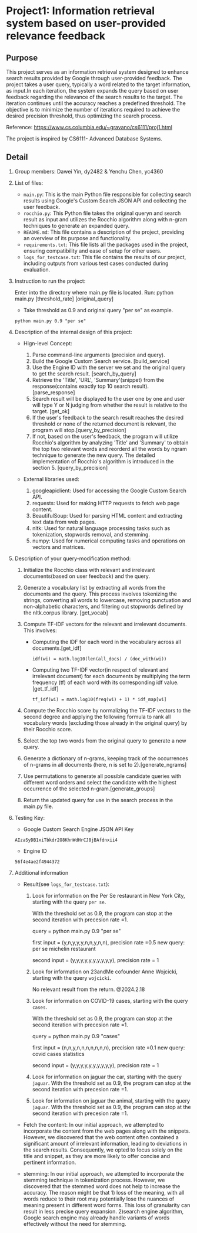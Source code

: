 # Project1: Information retrieval system based on user-provided relevance feedback
## Purpose
   
   This project serves as an information retrieval system designed to enhance search results provided by Google through user-provided feedback.
   The project takes a user query, typically a word related to the target information, as input.In each iteration, the system expands the query based on user feedback regarding the relevance of the search results to the target. The iteration continues until the accuracy reaches a predefined threshold. 
   The objective is to minimize the number of iterations required to achieve the desired precision threshold, thus optimizing the search process.
   
   Reference: https://www.cs.columbia.edu/~gravano/cs6111/proj1.html
   
   The project is inspired by CS6111- Advanced Database Systems.
   
## Detail
1. Group members: Dawei Yin, dy2482 & Yenchu Chen, yc4360
2. List of files:
    * `main.py`: This is the main Python file responsible for collecting search results using Google's Custom Search JSON API and collecting the user feedback.
    * `rocchio.py`: This Python file takes the original queryn and search result as input and utilizes the Rocchio algorithm along with n-gram techniques to generate an expanded query.
    * `README.md`: This file contains a description of the project, providing an overview of its purpose and functionality.
    * `requirements.txt`: This file lists all the packages used in the project, ensuring compatibility and ease of setup for other users.
    * `logs_for_testcase.txt`: This file contains the results of our project, including outputs from various test cases conducted during evaluation.
3. Instruction to run the project:

    Enter into the directory where main.py file is located. Run: python main.py [threshold_rate] [original_query]
    * Take threshold as 0.9 and original query "per se" as example.
   ```
   python main.py 0.9 "per se"
   ```
4. Description of the internal design of this project:

   * Hign-level Concept:
     1. Parse command-line arguments (precision and query).
     2. Build the Google Custom Search service. [build_service]
     2. Use the Engine ID with the server we set and the original query to get the search result. [search_by_query]
     3. Retrieve the 'Title', 'URL', 'Summary'(snippet) from the response(contains exactly top 10 search result). [parse_response]
     4. Search result will be displayed to the user one by one and user will type Y or N judging from whether the result is relative to the target. [get_ok]
     5. If the user's feedback to the search result reaches the desired threshold or none of the returned document is relevant, the program will stop.[query_by_precision]
     6. If not, based on the user's feedback, the program will utilize Rocchio's algorithm by analyzing 'Title' and 'Summary' to obtain the top two relevant words and reorderd all the words by ngram technique to generate the new query. The detailed implementation of Rocchio's algorithm is introduced in the section 5. [query_by_precision]

   * External libraries used:
     1. googleapiclient: Used for accessing the Google Custom Search API. 
     2. requests: Used for making HTTP requests to fetch web page content. 
     3. BeautifulSoup: Used for parsing HTML content and extracting text data from web pages. 
     4. nltk: Used for natural language processing tasks such as tokenization, stopwords removal, and stemming. 
     5. numpy: Used for numerical computing tasks and operations on vectors and matrices.

5. Description of your query-modification method:

   1. Initialize the Rocchio class with relevant and irrelevant documents(based on user feedback) and the query.
   2. Generate a vocabulary list by extracting all words from the documents and the query. This process involves tokenizing the strings, converting all words to lowercase, removing punctuation and non-alphabetic characters, and filtering out stopwords defined by the nltk.corpus library. [get_vocab]
   3. Compute TF-IDF vectors for the relevant and irrelevant documents. This involves:
      * Computing the IDF for each word in the vocabulary across all documents.[get_idf]
        
        `idf(wi) = math.log10(len(all_docs) / (doc_with(wi))`
      * Computing two TF-IDF vector(in respect of relevant and irrelevant document) for each documents by multiplying the term frequency (tf) of each word with its corresponding idf value. [get_tf_idf]
        
        `tf_idf(wi) = math.log10(freq(wi) + 1) * idf_map[wi]`
      
   4. Compute the Rocchio score by normalizing the TF-IDF vectors to the second degree and applying the following formula to rank all vocabulary words (excluding those already in the original query) by their Rocchio score.
   5. Select the top two words from the original query to generate a new query.
   6. Generate a dictionary of n-grams, keeping track of the occurrences of n-grams in all documents (here, n is set to 2).[generate_ngrams]
   7. Use permutations to generate all possible candidate queries with different word orders and select the candidate with the highest occurrence of the selected n-gram.[generate_groups]
   8. Return the updated query for use in the search process in the main.py file.

6. Testing Key:
   * Google Custom Search Engine JSON API Key
   ```
   AIzaSyDB1xiTbkdr2O8KhnWdHrCJ8jBAfdnxii4
   ```
   * Engine ID
   ```
   56f4e4ae2f4944372
   ```
7. Additional information
   * Result(see `logs_for_testcase.txt`):
     1. Look for information on the Per Se restaurant in New York City, starting with the query `per se`.
        
        With the threshold set as 0.9, the program can stop at the second iteration with precesion rate =1.
     
        query = python main.py 0.9 "per se"
     
        first input = (y,n,y,y,y,n,n,y,n,n), precision rate =0.5   new query: per se michelin restaurant
     
        second input = (y,y,y,y,y,y,y,y,y,y), precision rate = 1

     2. Look for information on 23andMe cofounder Anne Wojcicki, starting with the query `wojcicki`.
        
        No relevant result from the return. @2024.2.18
     
     3. Look for information on COVID-19 cases, starting with the query `cases`.
        
        With the threshold set as 0.9, the program can stop at the second iteration with precesion rate =1.
     
        query = python main.py 0.9 "cases"
     
        first input = (n,n,y,n,n,n,n,n,n,n), precision rate =0.1   new query:  covid cases statistics
     
        second input = (y,y,y,y,y,y,y,y,y,y), precision rate = 1
     3. Look for information on jaguar the car, starting with the query `jaguar`.
        With the threshold set as 0.9, the program can stop at the second iteration with precesion rate =1.
     4. Look for information on jaguar the animal, starting with the query `jaguar`.
        With the threshold set as 0.9, the program can stop at the second iteration with precesion rate =1.
     
   * Fetch the content: In our initial approach, we attempted to incorporate the content from the web pages along with the snippets. However, we discovered that the web content often contained a significant amount of irrelevant information, leading to deviations in the search results. Consequently, we opted to focus solely on the title and snippet, as they are more likely to offer concise and pertinent information.
   * stemming: In our initial approach, we attempted to incorporate the stemming technique in tokenization process. However, we discovered that the stemmed word does not help to increase the accuracy. The reason might be that 1) loss of the meaning, with all words reduce to their root may potentially lose the nuances of meaning present in different word forms. This loss of granularity can result in less precise query expansion. 2)search engine algorithm, Google search engine may already handle variants of words effectively without the need for stemming.
   
